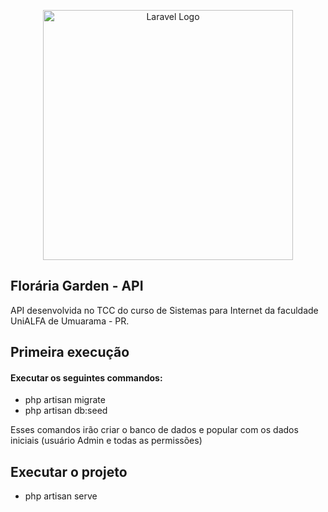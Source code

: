 <p align="center"><a href="https://laravel.com" target="_blank"><img src="https://raw.githubusercontent.com/laravel/art/master/logo-lockup/5%20SVG/2%20CMYK/1%20Full%20Color/laravel-logolockup-cmyk-red.svg" width="400" alt="Laravel Logo"></a></p>

## Florária Garden - API

API desenvolvida no TCC do curso de Sistemas para Internet da faculdade UniALFA de Umuarama - PR.

## Primeira execução

#### Executar os seguintes commandos:

- php artisan migrate
- php artisan db:seed

Esses comandos irão criar o banco de dados e popular com os dados iniciais (usuário Admin e todas as permissões)

## Executar o projeto

- php artisan serve
